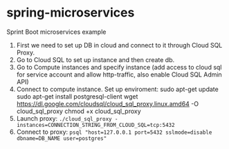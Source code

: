 # spring-microservices
Sprint Boot microservices example

1. First we need to set up DB in cloud and connect to it through Cloud SQL Proxy.
2. Go to Cloud SQL to set up instance and then create db.
3. Go to Compute instances and specify instance (add access to cloud sql for service account and allow http-traffic, also enable Cloud SQL Admin API)
4. Connect to compute instance. 
   Set up enviroment: 
   sudo apt-get update
   sudo apt-get install postgresql-client
   wget https://dl.google.com/cloudsql/cloud_sql_proxy.linux.amd64 -O cloud_sql_proxy
   chmod +x cloud_sql_proxy
5. Launch proxy: ``` ./cloud_sql_proxy -instances=CONNECTION_STRING_FROM_CLOUD_SQL=tcp:5432 ```
6. Connect to proxy: ``` psql "host=127.0.0.1 port=5432 sslmode=disable dbname=DB_NAME user=postgres" ```
